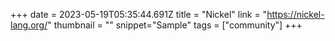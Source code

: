 +++
date = 2023-05-19T05:35:44.691Z
title = "Nickel"
link = "https://nickel-lang.org/"
thumbnail = ""
snippet="Sample"
tags = ["community"]
+++
